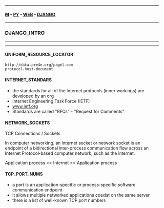 
---

#### [M](https://github.com/ttltrk/TTT/blob/master/menu.md) - [PY](https://github.com/ttltrk/TTT/blob/master/PY/PY.md) - [WEB](https://github.com/ttltrk/TTT/blob/master/PY/WEB/WEB.md) - [DJANGO](https://github.com/ttltrk/TTT/blob/master/PY/WEB/DJANGO/DJANGO.md)

---

### DJANGO_INTRO

---

---

#### UNIFORM_RESOURCE_LOCATOR

```
http://data.pre4e.org/page1.com
protocol-host-document
```

#### INTERNET_STANDARS

- the standards for all of the Internet protocols (inner workings) are developed by an org
- Internet Engineering Task Force (IETF)
- www.ietf.org
- Standards are called "RFCs" - "Request for Comments"

#### NETWORK_SOCKETS

TCP Connections / Sockets

In computer networking, an Internet socket or network socket is an endpoint of a bidirectional
inter-process communication flow across an Internet Protocol-based computer network, such as
the internet.

Application process << Internet >> Application process

#### TCP_PORT_NUMS

- a port is an application-specific or process-specific software communication endpoint
- it allows multiple networked applications coexist on the same server
- there is a list of well-known TCP port numbers
